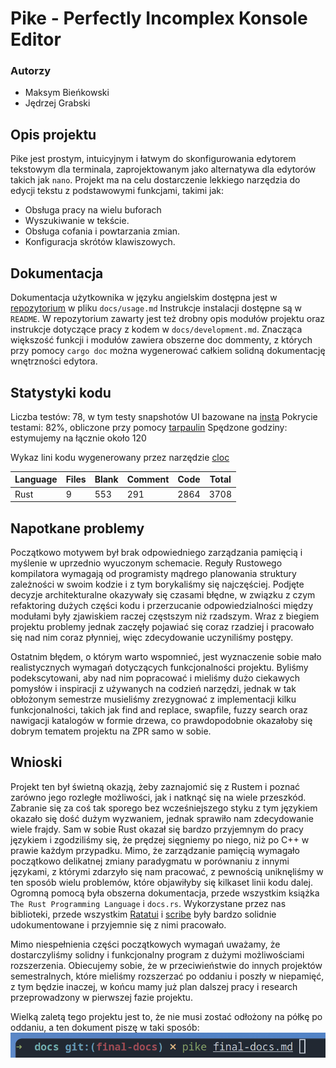 # Pike - Perfectly Incomplex Konsole Editor

<!-- pandoc final-docs.md -o final-docs.pdf \
    --pdf-engine=xelatex \
    -V geometry:margin=0.5in \
    -V lang=polish \
    -V babel-lang=polish -->

### Autorzy

- Maksym Bieńkowski
- Jędrzej Grabski

## Opis projektu

Pike jest prostym, intuicyjnym i łatwym do skonfigurowania edytorem tekstowym dla terminala, zaprojektowanym jako alternatywa dla edytorów takich
jak `nano`. Projekt ma na celu dostarczenie lekkiego narzędzia do edycji tekstu z podstawowymi funkcjami, takimi jak:

- Obsługa pracy na wielu buforach
- Wyszukiwanie w tekście.
- Obsługa cofania i powtarzania zmian.
- Konfiguracja skrótów klawiszowych.

## Dokumentacja

Dokumentacja użytkownika w języku angielskim dostępna jest w [repozytorium](https://gitlab-stud.elka.pw.edu.pl/mbienkow/zpr-24z-text-editor) w pliku `docs/usage.md`
Instrukcje instalacji dostępne są w `README`. W repozytorium zawarty jest też drobny opis
modułów projektu oraz instrukcje dotyczące pracy z kodem w `docs/development.md`.
Znacząca większość funkcji i modułów zawiera obszerne doc dommenty, z których przy pomocy `cargo doc` można wygenerować
całkiem solidną dokumentację wnętrzności edytora.

## Statystyki kodu

Liczba testów: 78, w tym testy snapshotów UI bazowane na [insta](https://ratatui.rs/recipes/testing/snapshots/)
Pokrycie testami: 82%, obliczone przy pomocy [tarpaulin](https://github.com/xd009642/tarpaulin)
Spędzone godziny: estymujemy na łącznie około 120

Wykaz lini kodu wygenerowany przez narzędzie [cloc](https://github.com/AlDanial/cloc)

| Language | Files | Blank | Comment | Code | Total |
| -------- | ----- | ----- | ------- | ---- | ----- |
| Rust     | 9     | 553   | 291     | 2864 | 3708  |

## Napotkane problemy

Początkowo motywem był brak odpowiedniego zarządzania pamięcią i myślenie w uprzednio wyuczonym schemacie. Reguły Rustowego kompilatora wymagają od programisty mądrego planowania struktury
zależności w swoim kodzie i z tym borykaliśmy się najczęściej. Podjęte decyzje architekturalne okazywały się czasami błędne, w związku z czym refaktoring dużych części kodu
i przerzucanie odpowiedzialności między modułami były zjawiskiem raczej częstszym niż rzadszym. Wraz z biegiem projektu problemy jednak
zaczęły pojawiać się coraz rzadziej i pracowało się nad nim coraz płynniej, więc zdecydowanie uczyniliśmy postępy.

Ostatnim błędem, o którym warto wspomnieć, jest wyznaczenie sobie mało realistycznych wymagań dotyczących funkcjonalności projektu. Byliśmy podekscytowani, aby nad nim
popracować i mieliśmy dużo ciekawych pomysłów i inspiracji z używanych na codzień narzędzi, jednak w tak obłożonym semestrze musieliśmy zrezygnować z implementacji
kilku funkcjonalności, takich jak find and replace, swapfile, fuzzy search oraz nawigacji katalogów w formie drzewa, co prawdopodobnie okazałoby się dobrym tematem projektu
na ZPR samo w sobie.

## Wnioski

Projekt ten był świetną okazją, żeby zaznajomić się z Rustem i poznać zarówno jego rozległe możliwości, jak i natknąć się na wiele przeszkód.
Zabranie się za coś tak sporego bez wcześniejszego styku z tym językiem okazało się dość dużym wyzwaniem, jednak sprawiło nam zdecydowanie
wiele frajdy. Sam w sobie Rust okazał się bardzo przyjemnym do pracy językiem i zgodziliśmy się, że prędzej sięgniemy po niego, niż po C++ w prawie
każdym przypadku. Mimo, że zarządzanie pamięcią wymagało początkowo delikatnej zmiany paradygmatu w porównaniu z innymi językami, z którymi zdarzyło się
nam pracować, z pewnością uniknęliśmy w ten sposób wielu problemów, które objawiłyby się kilkaset linii kodu dalej. Ogromną pomocą była obszerna dokumentacja,
przede wszystkim książka `The Rust Programming Language` i `docs.rs`. Wykorzystane przez nas biblioteki, przede wszystkim [Ratatui](https://ratatui.rs/) i
[scribe](https://crates.io/crates/scribe) były bardzo solidnie udokumentowane i przyjemnie się z nimi pracowało.

Mimo niespełnienia części początkowych wymagań uważamy, że dostarczyliśmy solidny i funkcjonalny program z dużymi możliwościami rozszerzenia. Obiecujemy sobie, że w przeciwieństwie do innych
projektów semestralnych, które mieliśmy rozszerzać po oddaniu i poszły w niepamięć, z tym będzie inaczej, w końcu mamy już plan dalszej pracy i research przeprowadzony w pierwszej
fazie projektu.

Wielką zaletą tego projektu jest to, że nie musi zostać odłożony na półkę po oddaniu, a ten dokument piszę w taki sposób:
![pike](./pike.png)
